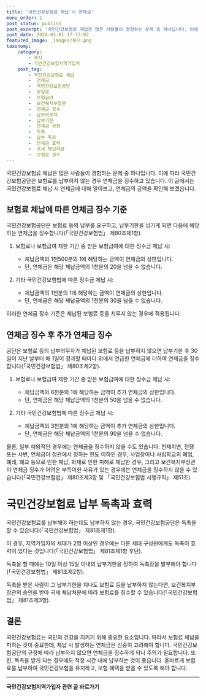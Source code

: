 ```yaml
---
title: '국민건강보험료 체납 시 연체금'
menu_order: 1
post_status: publish
post_excerpt: '국민건강보험료 체납은 많은 사람들이 경험하는 문제 중 하나입니다. 이에 따라 국민건강보험공단은 보험료를 납부하지 않는 경우 연체금을 징수하고 있습니다. 이 글에서는 국민건강보험료 체납 시 연체금에 대해 알아보고, 연체금의 금액을 확인해 보겠습니다.'
post_date: 2024-01-01 17:33:02
featured_image: _images/복지.png
taxonomy:
    category:
        - 복지
        - 국민건강보험지역가입자
    post_tag:
        - 국민건강보험료 체납
        -  연체금
        -  국민건강보험공단
        -  보험료
        -  보험급여
        -  보건복지부장관
        -  연체금 징수
        -  납부의무자
        -  납부기한
        -  연체금 상한
        -  독촉
        -  납부 독촉
        -  연체금 효력
        -  국세 체납처분
        -  보험료 징수
---
```


국민건강보험료 체납은 많은 사람들이 경험하는 문제 중 하나입니다. 이에 따라 국민건강보험공단은 보험료를 납부하지 않는 경우 연체금을 징수하고 있습니다. 이 글에서는 국민건강보험료 체납 시 연체금에 대해 알아보고, 연체금의 금액을 확인해 보겠습니다.

## 보험료 체납에 따른 연체금 징수 기준
국민건강보험공단은 보험료 등의 납부를 요구하고, 납부기한을 넘기게 되면 다음에 해당하는 연체금을 징수합니다(「국민건강보험법」 제80조제1항).

1. 보험료나 보험급여 제한 기간 중 받은 보험급여에 대한 징수금 체납 시:
   - 체납금액의 1천500분의 1에 해당하는 금액이 연체금의 상한입니다. 
   - 단, 연체금은 해당 체납금액의 1천분의 20을 넘을 수 없습니다.

2. 기타 국민건강보험법에 따른 징수금 체납 시:
   - 체납금액의 1천분의 1에 해당하는 금액이 연체금의 상한입니다.
   - 단, 연체금은 해당 체납금액의 1천분의 30을 넘을 수 없습니다.

이러한 연체금 징수 기준은 체납된 보험료 등을 치루지 않는 경우에 적용됩니다.

## 연체금 징수 후 추가 연체금 징수
공단은 보험료 등의 납부의무자가 체납된 보험료 등을 납부하지 않으면 납부기한 후 30일이 지난 날부터 매 1일이 경과할 때마다 위에서 언급한 연체금에 더하여 연체금을 징수합니다(「국민건강보험법」 제80조제2항).

1. 보험료나 보험급여 제한 기간 중 받은 보험급여에 대한 징수금 체납 시:
   - 체납금액의 6천분의 1에 해당하는 금액이 추가 연체금의 상한입니다.
   - 단, 연체금은 해당 체납금액의 1천분의 50을 넘을 수 없습니다.

2. 기타 국민건강보험법에 따른 징수금 체납 시:
   - 체납금액의 3천분의 1에 해당하는 금액이 추가 연체금의 상한입니다.
   - 단, 연체금은 해당 체납금액의 1천분의 90을 넘을 수 없습니다.

물론, 일부 예외적인 경우에는 연체금을 징수하지 않을 수도 있습니다. 천재지변, 전쟁 또는 사변, 연체금이 정관에서 정하는 한도 이하인 경우, 사업장이나 사립학교의 폐업, 폐쇄, 폐교 등으로 인한 체납, 화재로 인한 피해로 체납한 경우, 그리고 보건복지부장관이 연체금 징수가 어려운 부득이한 사유가 있는 경우에는 연체금을 징수하지 않을 수 있습니다(「국민건강보험법」 제80조제3항 및 「국민건강보험법 시행규칙」 제51조).

# 국민건강보험료 납부 독촉과 효력
국민건강보험료를 납부해야 하는데도 납부하지 않는 경우, 국민건강보험공단은 독촉을 할 수 있습니다(「국민건강보험법」 제81조제1항).

이 경우, 지역가입자의 세대가 2명 이상인 경우에는 다른 세대 구성원에게도 독촉이 효력이 있다는 것입니다(「국민건강보험법」 제81조제1항 후단).

독촉을 할 때에는 10일 이상 15일 이내의 납부기한을 정하여 독촉장을 발부해야 합니다(「국민건강보험법」 제81조제2항).

독촉을 받은 사람이 그 납부기한을 지나도 보험료 등을 납부하지 않는다면, 보건복지부장관의 승인을 받아 국세 체납처분에 따라 보험료를 징수할 수 있습니다(「국민건강보험법」 제81조제3항).

## 결론
국민건강보험료는 국민의 건강을 지키기 위해 중요한 요소입니다. 따라서 보험료 체납을 피하는 것이 중요한데, 체납 시 발생하는 연체금은 신중히 고려해야 합니다. 국민건강보험공단의 규정에 따라 납부하지 않으면 연체금을 징수하게 되니 주의가 필요합니다. 또한, 독촉을 받게 되는 경우에도 적정 시간 내에 납부하는 것이 좋습니다. 올바르게 보험료를 납부하여 국민건강보험을 유지하고, 보험 혜택을 받을 수 있도록 해야 합니다.
<!-- wp:separator -->
<hr class="wp-block-separator has-alpha-channel-opacity"/>
<!-- /wp:separator -->

<!-- wp:group {"backgroundColor":"base","layout":{"type":"constrained"}} -->
<div class="wp-block-group has-base-background-color has-background"><!-- wp:paragraph {"align":"center","fontSize":"medium"} -->
<p class="has-text-align-center has-large-font-size"><strong>국민건강보험지역가입자 관련 글 바로가기</strong></p>
<!-- /wp:paragraph -->


<!-- wp:latest-posts
{"categories":[{"id":14891,"count":19,"description":"","link":"https://uknowlaw.com/category/%ea%b5%ad%eb%af%bc%ea%b1%b4%ea%b0%95%eb%b3%b4%ed%97%98%ec%a7%80%ec%97%ad%ea%b0%80%ec%9e%85%ec%9e%90/","name":"국민건강보험지역가입자","slug":"국민건강보험지역가입자","taxonomy":"category","parent":0,"meta":[],"_links":{"self":[{"href":"https://uknowlaw.com/wp-json/wp/v2/categories/14891"}],"collection":[{"href":"https://uknowlaw.com/wp-json/wp/v2/categories"}],"about":[{"href":"https://uknowlaw.com/wp-json/wp/v2/taxonomies/category"}],"wp:post_type":[{"href":"https://uknowlaw.com/wp-json/wp/v2/posts?categories=14891"}],"curies":[{"name":"wp","href":"https://api.w.org/{rel}","templated":true}]}}],"postsToShow":100,"excerptLength":28,"postLayout":"grid","columns":2,"featuredImageAlign":"left","featuredImageSizeSlug":"large","fontSize":"small"} /--></div>
<!-- /wp:group -->